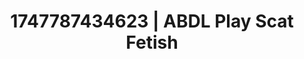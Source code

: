 ---
categories:
- Naughty librarian
- Sultry laughter
- Breath play
- Authentic sex
- Lustful close-up
image: /assets/images/1747787434623.jpg
layout: post
seo:
  description: Featured content with exclusive Scat Fetish, ABDL Play. HD images available.
  keywords: Scat Fetish, ABDL Play
  og_image: /assets/images/1747787434623.jpg
  schema_type: VisualArtwork
tags:
- ABDL Play
- Scat Fetish
- '#1747787434623'
title: 1747787434623 | ABDL Play Scat Fetish
---